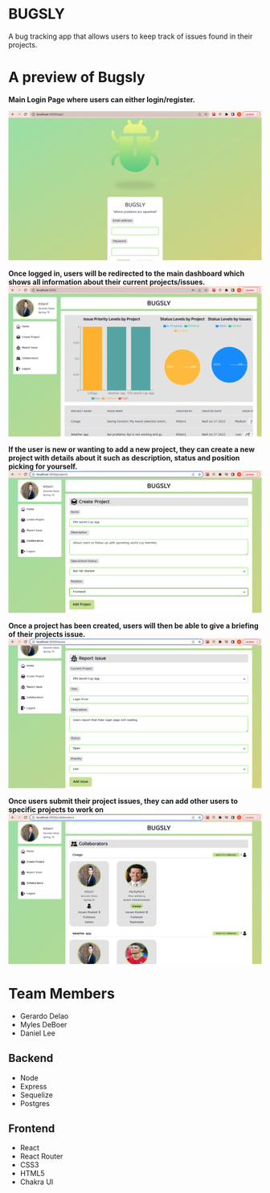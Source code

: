 # BUGSLY

A bug tracking app that allows users to keep track of issues found in their projects.

# A preview of Bugsly

**Main Login Page where users can either login/register.**

![img!](./Login.png)

**Once logged in, users will be redirected to the main dashboard which shows all information about their current projects/issues.**
![img!](./Dashboard.png)

**If the user is new or wanting to add a new project, they can create a new project with details about it such as description, status and position picking for yourself.**
![img!](./ProjectPage.png)

**Once a project has been created, users will then be able to give a briefing of their projects issue.**
![img!](./IssuePage.png)

**Once users submit their project issues, they can add other users to specific projects to work on**
![img!](./Collaborator.png)



# Team Members
* Gerardo Delao
* Myles DeBoer
* Daniel Lee

## Backend
* Node
* Express
* Sequelize
* Postgres

## Frontend
* React
* React Router
* CSS3
* HTML5
* Chakra UI


